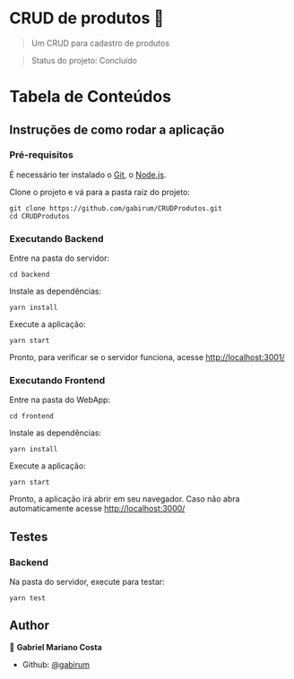 # CRUD de produtos 👋

> Um CRUD para cadastro de produtos

> Status do projeto: Concluído

# Tabela de Conteúdos


## Instruções de como rodar a aplicação

### Pré-requisitos

É necessário ter instalado o [Git](https://git-scm.com/), o [Node.js](https://nodejs.org/).

Clone o projeto e vá para a pasta raiz do projeto:

```
git clone https://github.com/gabirum/CRUDProdutos.git
cd CRUDProdutos
```

### Executando Backend

Entre na pasta do servidor:

```
cd backend
```

Instale as dependências:

```
yarn install
```

Execute a aplicação:

```
yarn start
```

Pronto, para verificar se o servidor funciona, acesse <http://localhost:3001/>

### Executando Frontend

Entre na pasta do WebApp:

```
cd frontend
```

Instale as dependências:

```
yarn install
```

Execute a aplicação:

```
yarn start
```

Pronto, a aplicação irá abrir em seu navegador. Caso não abra automaticamente acesse <http://localhost:3000/>

## Testes

### Backend

Na pasta do servidor, execute para testar:

```
yarn test
```

## Author

👤 **Gabriel Mariano Costa**

* Github: [@gabirum](https://github.com/gabirum)
